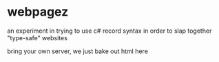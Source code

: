 # webpagez

an experiment in trying to use c# record syntax in order to slap together "type-safe" websites

bring your own server, we just bake out html here

